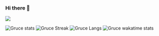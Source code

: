 ### Hi there 👋

![](https://komarev.com/ghpvc/?username=Gruce&color=6d66eb&label=Profile_Views)
 
![Gruce stats](https://github-readme-stats.vercel.app/api?username=hmh6a&show_icons=true&theme=tokyonight) 
![Gruce Streak](https://github-readme-streak-stats.herokuapp.com/?user=hmh6a&theme=tokyonight)
![Gruce Langs](https://github-readme-stats.vercel.app/api/top-langs/?username=hmh6a&theme=tokyonight&layout=compact)
![Gruce wakatime stats](https://github-readme-stats.vercel.app/api/wakatime?username=hmh6a&theme=tokyonight)
